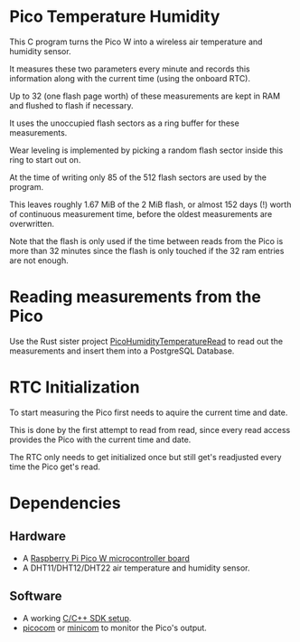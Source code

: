 # Pico Temperature Humidity

This C program turns the Pico W into a wireless air temperature and humidity sensor.

It measures these two parameters every minute and records this information along with the current time (using the onboard RTC).

Up to 32 (one flash page worth) of these measurements are kept in RAM and flushed to flash if necessary.

It uses the unoccupied flash sectors as a ring buffer for these measurements.

Wear leveling is implemented by picking a random flash sector inside this ring to start out on.

At the time of writing only 85 of the 512 flash sectors are used by the program.

This leaves roughly 1.67 MiB of the 2 MiB flash, or almost 152 days (!) worth of continuous measurement time, before the oldest measurements are overwritten.

Note that the flash is only used if the time between reads from the Pico is more than 32 minutes since the flash is only touched if the 32 ram entries are not enough.

# Reading measurements from the Pico

Use the Rust sister project [PicoHumidityTemperatureRead](https://github.com/Cookie04DE/PicoHumidityTemperatureRead) to read out the measurements and insert them into a PostgreSQL Database.

# RTC Initialization

To start measuring the Pico first needs to aquire the current time and date.

This is done by the first attempt to read from read, since every read access provides the Pico with the current time and date.

The RTC only needs to get initialized once but still get's readjusted every time the Pico get's read.

# Dependencies

## Hardware
- A [Raspberry Pi Pico W microcontroller board](https://www.raspberrypi.com/documentation/microcontrollers/raspberry-pi-pico.html)
- A DHT11/DHT12/DHT22 air temperature and humidity sensor.

## Software
- A working [C/C++ SDK setup](https://www.raspberrypi.com/documentation/microcontrollers/c_sdk.html).
- [picocom](https://github.com/npat-efault/picocom) or [minicom](https://github.com/Distrotech/minicom) to monitor the Pico's output.
